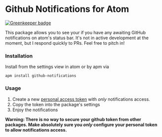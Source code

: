 # Github Notifications for Atom

[![Greenkeeper badge](https://badges.greenkeeper.io/zephraph/atom-github-notifications.svg)](https://greenkeeper.io/)

This package allows you to see your if you have any awaiting GitHub notifications on atom's status bar. It's not in active development at the moment, but I respond quickly to PRs. Feel free to pitch in!

### Installation

Install from the settings view in atom or by apm via

```
apm install github-notifications
```

### Usage

1. Create a new [personal access token](https://github.com/settings/tokens/new) with _only_ notifications access.
2. Copy the token into the package's settings
3. Enjoy the notifications

**Warning: There is no way to secure your github token from other packages. Make absolutely sure you _only_ configure your personal token to allow notifications access.**
